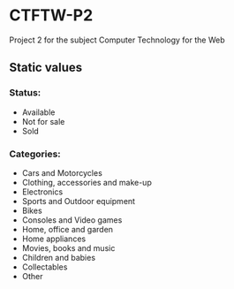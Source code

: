 # CTFTW-P2
Project 2 for the subject Computer Technology for the Web


## Static values
### Status:
* Available
* Not for sale
* Sold

### Categories:
* Cars and Motorcycles
* Clothing, accessories and make-up
* Electronics
* Sports and Outdoor equipment
* Bikes
* Consoles and Video games
* Home, office and garden
* Home appliances
* Movies, books and music
* Children and babies
* Collectables
* Other
